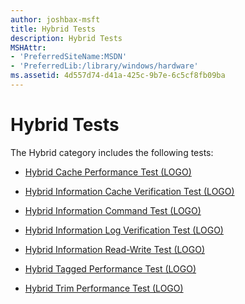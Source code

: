 ```yaml
---
author: joshbax-msft
title: Hybrid Tests
description: Hybrid Tests
MSHAttr:
- 'PreferredSiteName:MSDN'
- 'PreferredLib:/library/windows/hardware'
ms.assetid: 4d557d74-d41a-425c-9b7e-6c5cf8fb09ba
---
```


# Hybrid Tests


The Hybrid category includes the following tests:

-   [Hybrid Cache Performance Test (LOGO)](hybrid-cache-performance-test--logo--a25c4467-7a7f-4eea-879f-270df84f3084.md)

-   [Hybrid Information Cache Verification Test (LOGO)](hybrid-information-cache-verification-test--logo--b2759ddd-c50f-4ccf-b67c-07f8370f98e6.md)

-   [Hybrid Information Command Test (LOGO)](hybrid-information-command-test--logo--d0c757e4-44aa-4de8-9c8b-1b05b96855a9.md)

-   [Hybrid Information Log Verification Test (LOGO)](hybrid-information-log-verification-test--logo--5c14021b-4ccc-45f0-a180-8391355db962.md)

-   [Hybrid Information Read-Write Test (LOGO)](hybrid-information-read-write-test--logo--b414edfd-980a-452e-9101-90fb1f629f5c.md)

-   [Hybrid Tagged Performance Test (LOGO)](hybrid-tagged-performance-test--logo--b2a7ee89-4562-41b4-a9fc-db13563f1d15.md)

-   [Hybrid Trim Performance Test (LOGO)](hybrid-trim-performance-test--logo--6643bc12-3850-493d-9805-977ac7118b5f.md)

 

 






